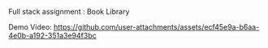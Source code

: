 Full stack assignment : Book Library 

Demo Video: https://github.com/user-attachments/assets/ecf45e9a-b6aa-4e0b-a192-351a3e94f3bc

